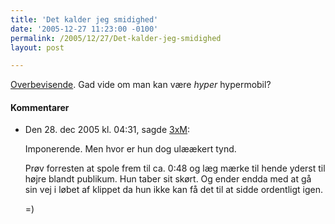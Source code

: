 ```yaml
---
title: 'Det kalder jeg smidighed'
date: '2005-12-27 11:23:00 -0100'
permalink: /2005/12/27/Det-kalder-jeg-smidighed
layout: post

---
```

[Overbevisende](http://www.devilducky.com/media/39096/). Gad vide om man kan være _hyper_ hypermobil?

<div class="vintage-comments">
<h4>Kommentarer </h4>
<ul class="vintage-comments-list"><li>
<p class="comment-meta">Den <time datetime="2005-12-28T16:31:36+01:00">28. dec 2005 kl.  04:31</time>, sagde <a href="http://detfalskested.dk">3xM</a>:</p>
<p>Imponerende. Men hvor er hun dog ulæækert tynd.</p>
<p>Prøv forresten at spole frem til ca. 0:48 og læg mærke til hende yderst til højre blandt publikum. Hun taber sit skørt. Og ender endda med at gå sin vej i løbet af klippet da hun ikke kan få det til at sidde ordentligt igen.</p>
<p>=)</p>
</li>
</ul>
</div>
